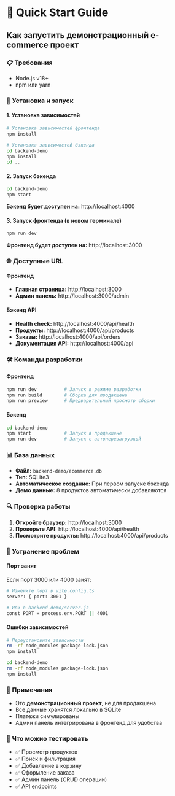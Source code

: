 # 🚀 Quick Start Guide

## Как запустить демонстрационный e-commerce проект

### 📋 Требования
- Node.js v18+ 
- npm или yarn

### 🔧 Установка и запуск

#### 1. Установка зависимостей
```bash
# Установка зависимостей фронтенда
npm install

# Установка зависимостей бэкенда
cd backend-demo
npm install
cd ..
```

#### 2. Запуск бэкенда
```bash
cd backend-demo
npm start
```
**Бэкенд будет доступен на:** http://localhost:4000

#### 3. Запуск фронтенда (в новом терминале)
```bash
npm run dev
```
**Фронтенд будет доступен на:** http://localhost:3000

### 🌐 Доступные URL

#### Фронтенд
- **Главная страница:** http://localhost:3000
- **Админ панель:** http://localhost:3000/admin

#### Бэкенд API
- **Health check:** http://localhost:4000/api/health
- **Продукты:** http://localhost:4000/api/products
- **Заказы:** http://localhost:4000/api/orders
- **Документация API:** http://localhost:4000/api

### 🛠️ Команды разработки

#### Фронтенд
```bash
npm run dev          # Запуск в режиме разработки
npm run build        # Сборка для продакшена
npm run preview      # Предварительный просмотр сборки
```

#### Бэкенд
```bash
cd backend-demo
npm start            # Запуск в продакшене
npm run dev          # Запуск с автоперезагрузкой
```

### 📊 База данных
- **Файл:** `backend-demo/ecommerce.db`
- **Тип:** SQLite3
- **Автоматическое создание:** При первом запуске бэкенда
- **Демо данные:** 8 продуктов автоматически добавляются

### 🔍 Проверка работы

1. **Откройте браузер:** http://localhost:3000
2. **Проверьте API:** http://localhost:4000/api/health
3. **Посмотрите продукты:** http://localhost:4000/api/products

### 🚨 Устранение проблем

#### Порт занят
Если порт 3000 или 4000 занят:
```bash
# Измените порт в vite.config.ts
server: { port: 3001 }

# Или в backend-demo/server.js
const PORT = process.env.PORT || 4001
```

#### Ошибки зависимостей
```bash
# Переустановите зависимости
rm -rf node_modules package-lock.json
npm install

cd backend-demo
rm -rf node_modules package-lock.json
npm install
```

### 📝 Примечания
- Это **демонстрационный проект**, не для продакшена
- Все данные хранятся локально в SQLite
- Платежи симулированы
- Админ панель интегрирована в фронтенд для удобства

### 🎯 Что можно тестировать
- ✅ Просмотр продуктов
- ✅ Поиск и фильтрация
- ✅ Добавление в корзину
- ✅ Оформление заказа
- ✅ Админ панель (CRUD операции)
- ✅ API endpoints
